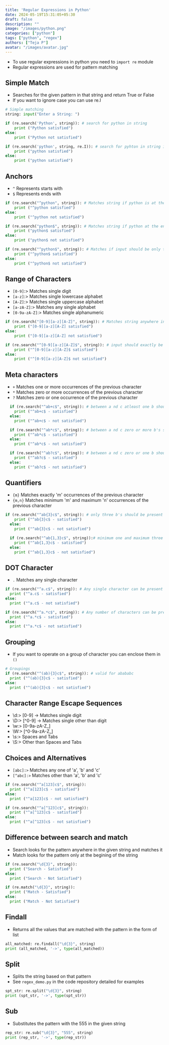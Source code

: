 ```yaml
---
title: 'Regular Expressions in Python'
date: 2024-05-19T15:31:05+05:30
draft: false
description: ""
image: "/images/python.png"
categories: ["python"]
tags: ["python", "regex"]
authors: ["Teja P"]
avatar: "/images/avatar.jpg"
---
```



<!-- # Regular Expressions in Python -->

* To use regular expressions in python you need to `import re` module
* Regular expressions are used for pattern matching

## Simple Match

* Searches for the given pattern in that string and return True or False
* If you want to ignore case you can use re.I

```python
# Simple matching
string: input("Enter a String: ")

if (re.search('Python', string)): # search for python in string
    print ("Python satisfied")
else:
    print ("Python not satisfied")

if (re.search('python', string, re.I)): # search for pyhton in string ignroe case
    print ("python satisfied")
else:
    print ("python satisfied")
```

## Anchors

* `^` Represents starts with
* `$` Represents ends with

```python
if (re.search("^python", string)): # Matches string if python is at the start of the sentence
    print ("^python satisfied")
else:
    print ("^python not satisfied")

if (re.search("python$", string)): # Matches string if python at the end of the sentence
    print ("python$ satisfied")
else:
    print ("python$ not satisfied")

if (re.search("^python$", string)): # Matches if input should be only the word python
    print ("^python$ satisfied")
else:
    print ("^python$ not satisfied")
```

## Range of Characters

* `[0-9]`:> Matches single digit
* `[a-z]`:> Matches single lowercase alphabet
* `[A-Z]`:> Matches single uppercase alphabet
* `[a-zA-Z]`:> Matches any single alphabet
* `[0-9a-zA-Z]`:> Matches single alphanumeric

```python
if (re.search("[0-9][a-z][A-Z]", string)): # Matches string anywhere in the sentence which has a three letter word whoose first lette ris num , 2nd small char, 3rd caps char
    print ("[0-9][a-z][A-Z] satisfied")
else:
    print ("[0-9][a-z][A-Z] not satisfied")

if (re.search("^[0-9][a-z][A-Z]$", string)): # input should exactly be a three letter word whoose first lette ris num , 2nd small char, 3rd caps char
    print ("^[0-9][a-z][A-Z]$ satisfied")
else:
    print ("^[0-9][a-z][A-Z]$ not satisfied")
```

## Meta characters

* `+` Matches one or more occurrences of the previous character
* `*` Matches zero or more occurrences of the previous character
* `?` Matches zero or one occurrence of the previous character

```python
  if (re.search("^ab+c$", string)): # between a nd c atleast one b should be present
    print ("^ab+c$ - satisfied")
  else:
    print ("^ab+c$ - not satisfied")

  if (re.search("^ab*c$", string)): # between a nd c zero or more b's should be present
    print ("^ab*c$ - satisfied")
  else:
    print ("^ab*c$ - not satisfied")

  if (re.search("^ab?c$", string)): # between a nd c zero or one b should be present
    print ("^ab?c$ - satisfied")
  else:
    print ("^ab?c$ - not satisfied")
```

## Quantifiers

* `{m}` Matches exactly 'm' occurrences of the previous character
* `{m,n}` Matches minimum 'm' and maximum 'n' occurrences of the previous character

```python
if (re.search("^ab{3}c$", string)): # only three b's should be present between a and c
    print ("^ab{3}c$ - satisfied")
  else:
    print ("^ab{3}c$ - not satisfied")

  if (re.search("^ab{1,3}c$", string)):# minimum one and maximum three b's should be present between a and c
    print ("^ab{1,3}c$ - satisfied")
  else:
    print ("^ab{1,3}c$ - not satisfied")
```

## DOT Character

* `.` Matches any single character

```python
if (re.search("^a.c$", string)): # Any single character can be present between a and c
  print ("^a.c$ - satisfied")
else:
  print ("^a.c$ - not satisfied")

if (re.search("^a.*c$", string)): # Any number of characters can be present between a and c
  print ("^a.*c$ - satisfied")
else:
  print ("^a.*c$ - not satisfied")
```

## Grouping

* If you want to operate on a group of character you can enclose them in `()`

```python
# Groupings
if (re.search("^(ab){3}c$", string)): # valid for abababc
  print ("^(ab){3}c$ - satisfied")
else:
  print ("^(ab){3}c$ - not satisfied")
```

## Character Range Escape Sequences

* \d:> [0-9] -> Matches single digit
* \D:> [^0-9] -> Matches single other than digit
* \w:> [0-9a-zA-Z_]
* \W:> [^0-9a-zA-Z_]
* \s:> Spaces and Tabs
* \S:> Other than Spaces and Tabs

## Choices and Alternatives

* `[abc]:>` Matches any one of 'a', 'b' and 'c'
* `[^abc]:>` Matches other than 'a', 'b' and 'c'

```python
if (re.search("^a[123]c$", string)):
  print ("^a[123]c$ - satisfied")
else:
  print ("^a[123]c$ - not satisfied")

if (re.search("^a[^123]c$", string)):
  print ("^a[^123]c$ - satisfied")
else:
  print ("^a[^123]c$ - not satisfied")
```

## Difference between search and match

* Search looks for the pattern anywhere in the given string and matches it
* Match looks for the pattern only at the begining of the string

```python
if (re.search("\d{3}", string)):
  print ("Search - Satisfied")
else:
  print ("Search - Not Satisfied")

if (re.match("\d{3}", string)):
  print ("Match - Satisfied")
else:
  print ("Match - Not Satisfied")
```

## Findall

* Returns all the values that are matched with the pattern in the form of list

```python
all_matched: re.findall("\d{3}", string)
print (all_matched, '->', type(all_matched))

```

## Split

* Splits the string based on that pattern
* See `regex_demo.py` in the code repository detailed for examples

```python
spt_str: re.split("\d{3}", string)
print (spt_str, '->', type(spt_str))
```

## Sub

* Substitutes the pattern with the 555 in the given string

```python
rep_str: re.sub("\d{3}", "555", string)
print (rep_str, '->', type(rep_str))
```
